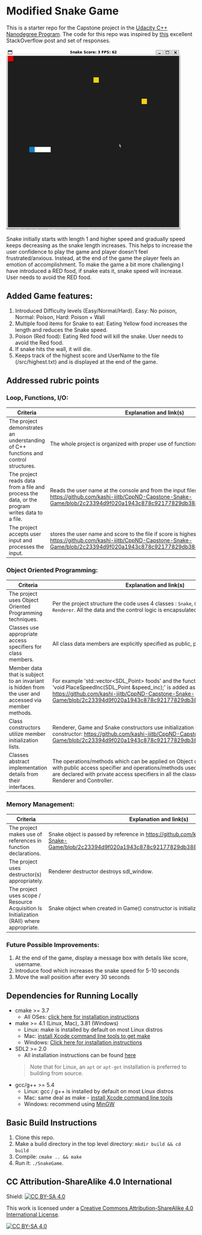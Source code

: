 # Modified Snake Game

This is a starter repo for the Capstone project in the [Udacity C++ Nanodegree Program](https://www.udacity.com/course/c-plus-plus-nanodegree--nd213). The code for this repo was inspired by [this](https://codereview.stackexchange.com/questions/212296/snake-game-in-c-with-sdl) excellent StackOverflow post and set of responses.

<img src="Modified_Snake_Game.gif"/>

Snake initially starts with length 1 and higher speed and gradually speed keeps decreasing as the snake length increases. This helps to increase the user confidence to play the game and player doesn't feel frustrated/anxious. Instead, at the end of the game the player feels an emotion of accomplishment.
To make the game a bit more challenging I have introduced a RED food, if snake eats it, snake speed will increase. User needs to avoid the RED food.

## Added Game features:
1. Introduced Difficulty levels (Easy/Normal/Hard).
   Easy: No poison, Normal: Poison, Hard: Poison + Wall
3. Multiple food items for Snake to eat: Eating Yellow food increases the length and reduces the Snake speed.
4. Poison (Red food): Eating Red food will kill the snake. User needs to avoid the Red food.
5. If snake hits the wall, it will die.
6. Keeps track of the highest score and UserName to the file (/src/highest.txt) and is displayed at the end of the game.

## Addressed rubric points
### Loop, Functions, I/O:
| Criteria                                                                                       | Explanation and link(s)                                                       |
|------------------------------------------------------------------------------------------------|-------------------------------------------------------------------------------|
| The project demonstrates an understanding of C++ functions and control structures.             | The whole project is organized with proper use of functions and flow of data. |
| The project reads data from a file and process the data, or the program writes data to a file. | Reads the user name at the console and from the input filestream. https://github.com/kashi-iiitb/CppND-Capstone-Snake-Game/blob/2c23394d9f020a1943c878c92177829db38812c2/src/main.cpp#L26 |
| The project accepts user input and processes the input.                                        | stores the user name and score to the file if score is highest https://github.com/kashi-iiitb/CppND-Capstone-Snake-Game/blob/2c23394d9f020a1943c878c92177829db38812c2/src/main.cpp#L45 |

### Object Oriented Programming:
| Criteria                                                                         | Explanation and link(s)                                                                                                                                                                                                                           |
|----------------------------------------------------------------------------------|---------------------------------------------------------------------------------------------------------------------------------------------------------------------------------------------------------------------------------------------------|
| The project uses Object Oriented Programming techniques.                         | Per the project structure the code uses 4 classes : `Snake`, `Game`, `Controller` and `Renderer`. All the data and the control logic is encapsulated in them.                                                                                     |
| Classes use appropriate access specifiers for class members.                     | All class data members are explicitly specified as public, protected, or private.|
|Member data that is subject to an invariant is hidden from the user and accessed via member methods.| For example 'std::vector<SDL_Point> foods' and the function which operates on it 'void PlaceSpeedInc(SDL_Point &speed_inc);' is added as private member. https://github.com/kashi-iiitb/CppND-Capstone-Snake-Game/blob/2c23394d9f020a1943c878c92177829db38812c2/src/game.h#L21 |
| Class constructors utilize member initialization lists.                          | Renderer, Game and Snake constructors use initialization lists. For example Snake constructor: https://github.com/kashi-iiitb/CppND-Capstone-Snake-Game/blob/2c23394d9f020a1943c878c92177829db38812c2/src/snake.h#L11|
| Classes abstract implementation details from their interfaces.                   | The operations/methods which can be applied on Object of the class are declared with public access specifier and operations/methods used internal to the object are declared with private access specifiers in all the classes - Snake, Game, Renderer and Controller.|

### Memory Management:
| Criteria                                                                                  | Explanation and link(s)                                                                                        |
|-------------------------------------------------------------------------------------------|----------------------------------------------------------------------------------------------------------------|
| The project makes use of references in function declarations.                             | Snake object is passed by reference in https://github.com/kashi-iiitb/CppND-Capstone-Snake-Game/blob/2c23394d9f020a1943c878c92177829db38812c2/src/controller.cpp#L12|
| The project uses destructor(s) appropriately.                                             | Renderer destructor destroys sdl_window. |
| The project uses scope / Resource Acquisition Is Initialization (RAII) where appropriate. | Snake object when created in Game() constructor is initialized at the same time |

### Future Possible Improvements:  
1. At the end of the game, display a message box with details like score, username.
2. Introduce food which increases the snake speed for 5-10 seconds
3. Move the wall position after every 30 seconds

## Dependencies for Running Locally
* cmake >= 3.7
  * All OSes: [click here for installation instructions](https://cmake.org/install/)
* make >= 4.1 (Linux, Mac), 3.81 (Windows)
  * Linux: make is installed by default on most Linux distros
  * Mac: [install Xcode command line tools to get make](https://developer.apple.com/xcode/features/)
  * Windows: [Click here for installation instructions](http://gnuwin32.sourceforge.net/packages/make.htm)
* SDL2 >= 2.0
  * All installation instructions can be found [here](https://wiki.libsdl.org/Installation)
  >Note that for Linux, an `apt` or `apt-get` installation is preferred to building from source. 
* gcc/g++ >= 5.4
  * Linux: gcc / g++ is installed by default on most Linux distros
  * Mac: same deal as make - [install Xcode command line tools](https://developer.apple.com/xcode/features/)
  * Windows: recommend using [MinGW](http://www.mingw.org/)

## Basic Build Instructions

1. Clone this repo.
2. Make a build directory in the top level directory: `mkdir build && cd build`
3. Compile: `cmake .. && make`
4. Run it: `./SnakeGame`.


## CC Attribution-ShareAlike 4.0 International


Shield: [![CC BY-SA 4.0][cc-by-sa-shield]][cc-by-sa]

This work is licensed under a
[Creative Commons Attribution-ShareAlike 4.0 International License][cc-by-sa].

[![CC BY-SA 4.0][cc-by-sa-image]][cc-by-sa]

[cc-by-sa]: http://creativecommons.org/licenses/by-sa/4.0/
[cc-by-sa-image]: https://licensebuttons.net/l/by-sa/4.0/88x31.png
[cc-by-sa-shield]: https://img.shields.io/badge/License-CC%20BY--SA%204.0-lightgrey.svg
